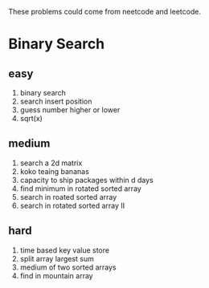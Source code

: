 These problems could come from neetcode and leetcode.

# Binary Search

## easy
1. binary search
2. search insert position
3. guess number higher or lower
4. sqrt(x)

## medium
1. search a 2d matrix
2. koko teaing bananas
3. capacity to ship packages within d days
4. find minimum in rotated sorted array
5. search in roated sorted array
6. search in rotated sorted array II

## hard
1. time based key value store
2. split array largest sum
3. medium of two sorted arrays
4. find in mountain array


